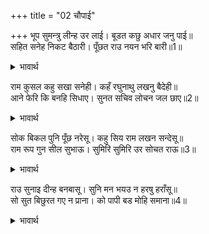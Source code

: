 +++
title = "02 चौपाई"

+++
भूप सुमन्त्रु लीन्ह उर लाई। बूडत कछु अधार जनु पाई॥  
सहित सनेह निकट बैठारी। पूँछत राउ नयन भरि बारी॥1॥  

<details><summary>भावार्थ</summary>

राजा ने सुमन्त्र को हृदय से लगा लिया। मानो डूबते हुए आदमी को कुछ सहारा मिल गया हो। मन्त्री को स्नेह के साथ पास बैठाकर नेत्रों में जल भरकर राजा पूछने लगे-॥1॥  
</details>

राम कुसल कहु सखा सनेही। कहँ रघुनाथु लखनु बैदेही॥  
आने फेरि कि बनहि सिधाए। सुनत सचिव लोचन जल छाए॥2॥  

<details><summary>भावार्थ</summary>

हे मेरे प्रेमी सखा! श्री राम की कुशल कहो। बताओ, श्री राम, लक्ष्मण और जानकी कहाँ हैं? उन्हें लौटा लाए हो कि वे वन को चले गए? यह सुनते ही मन्त्री के नेत्रों में जल भर आया॥2॥  
</details>

सोक बिकल पुनि पूँछ नरेसू। कहु सिय राम लखन सन्देसू॥  
राम रूप गुन सील सुभाऊ। सुमिरि सुमिरि उर सोचत राऊ॥3॥  

<details><summary>भावार्थ</summary>

शोक से व्याकुल होकर राजा फिर पूछने लगे- सीता, राम और लक्ष्मण का सन्देसा तो कहो। श्री रामचन्द्रजी के रूप, गुण, शील और स्वभाव को याद कर-करके राजा हृदय में सोच करते हैं॥3॥  
</details>

राउ सुनाइ दीन्ह बनबासू। सुनि मन भयउ न हरषु हराँसू॥  
सो सुत बिछुरत गए न प्राना। को पापी बड मोहि समाना॥4॥  

<details><summary>भावार्थ</summary>

(और कहते हैं-) मैन्ने राजा होने की बात सुनाकर वनवास दे दिया, यह सुनकर भी जिस (राम) के मन में हर्ष और विषाद नहीं हुआ, ऐसे पुत्र के बिछुडने पर भी मेरे प्राण नहीं गए, तब मेरे समान बडा पापी कौन होगा ?॥4॥  
</details>

